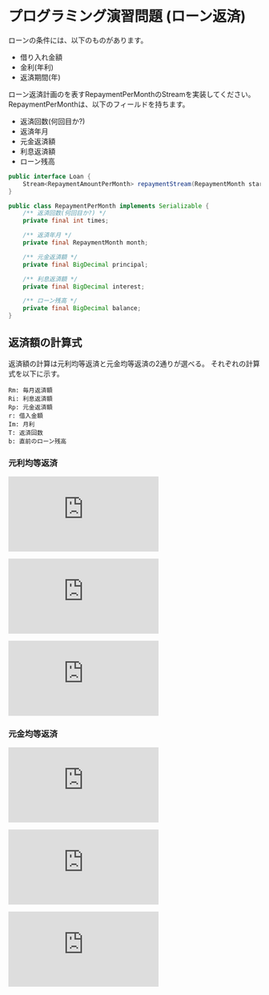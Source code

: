 # プログラミング演習問題 (ローン返済)

ローンの条件には、以下のものがあります。
- 借り入れ金額
- 金利(年利)
- 返済期間(年)

ローン返済計画のを表すRepaymentPerMonthのStreamを実装してください。
RepaymentPerMonthは、以下のフィールドを持ちます。

- 返済回数(何回目か?)
- 返済年月
- 元金返済額
- 利息返済額
- ローン残高

```java
public interface Loan {
    Stream<RepaymentAmountPerMonth> repaymentStream(RepaymentMonth startMonth);
}

public class RepaymentPerMonth implements Serializable {
    /** 返済回数(何回目か?) */
    private final int times;

    /** 返済年月 */
    private final RepaymentMonth month;

    /** 元金返済額 */
    private final BigDecimal principal;

    /** 利息返済額 */
    private final BigDecimal interest;

    /** ローン残高 */
    private final BigDecimal balance;
}
```

## 返済額の計算式

返済額の計算は元利均等返済と元金均等返済の2通りが選べる。
それぞれの計算式を以下に示す。

```
Rm: 毎月返済額
Ri: 利息返済額
Rp: 元金返済額
r: 借入金額
Im: 月利
T: 返済回数
b: 直前のローン残高
```

### 元利均等返済

![](https://latex.codecogs.com/gif.latex?Rm%20%3D%20%5Cfrac%7Bb%20%5Ctimes%20i%20%5Ctimes%20%281%20&plus;%20Im%29%5E%7BT%7D%7D%7B%281%20&plus;%20Im%29%5E%7BT%7D%20-%201%7D)

![](https://latex.codecogs.com/gif.latex?Ri%20%3D%20b%20%5Ctimes%20Im)

![](https://latex.codecogs.com/gif.latex?Rp%20%3D%20Rm%20-%20Ri)


### 元金均等返済

![](https://latex.codecogs.com/gif.latex?Rm%20%3D%20%5Cfrac%7Br%7D%7BT%7D)

![](https://latex.codecogs.com/gif.latex?Ri%20%3D%20b%20%5Ctimes%20Im)

![](https://latex.codecogs.com/gif.latex?Rm%20%3D%20Rp%20&plus;%20Ri)

